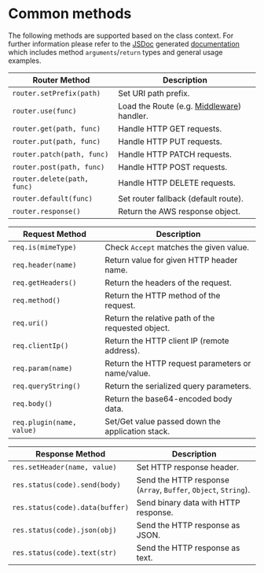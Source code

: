 # Common methods

The following methods are supported based on the class context.  For further information please refer to the [JSDoc](Developers.md#cli-options) generated [documentation](https://nuxy.github.io/lambda-lambda-lambda) which includes method `arguments`/`return` types and general usage examples.

| Router Method               | Description                               |
|-----------------------------|-------------------------------------------|
| `router.setPrefix(path)`    | Set URI path prefix.                      |
| `router.use(func)`          | Load the Route (e.g. [Middleware](./Middleware.md)) handler. |
| `router.get(path, func)`    | Handle HTTP GET requests.                 |
| `router.put(path, func)`    | Handle HTTP PUT requests.                 |
| `router.patch(path, func)`  | Handle HTTP PATCH requests.               |
| `router.post(path, func)`   | Handle HTTP POST requests.                |
| `router.delete(path, func)` | Handle HTTP DELETE requests.              |
| `router.default(func)`      | Set router fallback (default route).      |
| `router.response()`         | Return the AWS response object.           |

| Request Method            | Description                                       |
|---------------------------|---------------------------------------------------|
| `req.is(mimeType)`        | Check `Accept` matches the given value.           |
| `req.header(name)`        | Return value for given HTTP header name.          |
| `req.getHeaders()`        | Return the headers of the request.                |
| `req.method()`            | Return the HTTP method of the request.            |
| `req.uri()`               | Return the relative path of the requested object. |
| `req.clientIp()`          | Return the HTTP client IP (remote address).       |
| `req.param(name)`         | Return the HTTP request parameters or name/value. |
| `req.queryString()`       | Return the serialized query parameters.           |
| `req.body()`              | Return the base64-encoded body data.              |
| `req.plugin(name, value)` | Set/Get value passed down the application stack.  |

| Response Method                 | Description                     |
|---------------------------------|---------------------------------|
| `res.setHeader(name, value)`    | Set HTTP response header.       |
| `res.status(code).send(body)`   | Send the HTTP response (`Array`, `Buffer`, `Object`, `String`). |
| `res.status(code).data(buffer)` | Send binary data with HTTP response. |
| `res.status(code).json(obj)`    | Send the HTTP response as JSON. |
| `res.status(code).text(str)`    | Send the HTTP response as text. |
